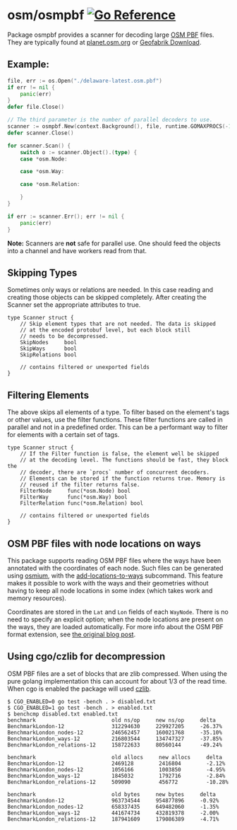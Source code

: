 # osm/osmpbf [![Go Reference](https://pkg.go.dev/badge/github.com/koudaimiwa/osm.svg)](https://pkg.go.dev/github.com/koudaimiwa/osm/osmpbf)

Package osmpbf provides a scanner for decoding large [OSM PBF](https://wiki.openstreetmap.org/wiki/PBF_Format) files.
They are typically found at [planet.osm.org](https://planet.openstreetmap.org/) or [Geofabrik Download](https://download.geofabrik.de/).

## Example:

```go
file, err := os.Open("./delaware-latest.osm.pbf")
if err != nil {
	panic(err)
}
defer file.Close()

// The third parameter is the number of parallel decoders to use.
scanner := osmpbf.New(context.Background(), file, runtime.GOMAXPROCS(-1))
defer scanner.Close()

for scanner.Scan() {
	switch o := scanner.Object().(type) {
	case *osm.Node:

	case *osm.Way:

	case *osm.Relation:

	}
}

if err := scanner.Err(); err != nil {
	panic(err)
}
```

**Note:** Scanners are **not** safe for parallel use. One should feed the
objects into a channel and have workers read from that.

## Skipping Types

Sometimes only ways or relations are needed. In this case reading and creating
those objects can be skipped completely. After creating the Scanner set the appropriate
attributes to true.

```
type Scanner struct {
	// Skip element types that are not needed. The data is skipped
	// at the encoded protobuf level, but each block still
	// needs to be decompressed.
	SkipNodes     bool
	SkipWays      bool
	SkipRelations bool

	// contains filtered or unexported fields
}
```

## Filtering Elements

The above skips all elements of a type. To filter based on the element's tags or
other values, use the filter functions. These filter functions are called in parallel
and not in a predefined order. This can be a performant way to filter for elements
with a certain set of tags.

```
type Scanner struct {
	// If the Filter function is false, the element well be skipped
	// at the decoding level. The functions should be fast, they block the
	// decoder, there are `procs` number of concurrent decoders.
	// Elements can be stored if the function returns true. Memory is
	// reused if the filter returns false.
	FilterNode     func(*osm.Node) bool
	FilterWay      func(*osm.Way) bool
	FilterRelation func(*osm.Relation) bool

	// contains filtered or unexported fields
}
```

## OSM PBF files with node locations on ways

This package supports reading OSM PBF files where the ways have been annotated with the coordinates of each node. Such files can be generated using [osmium](https://osmcode.org/osmium-tool), with the [add-locations-to-ways](https://docs.osmcode.org/osmium/latest/osmium-add-locations-to-ways.html) subcommand. This feature makes it possible to work with the ways and their geometries without having to keep all node locations in some index (which takes work and memory resources).

Coordinates are stored in the `Lat` and `Lon` fields of each `WayNode`. There is no need to specify an explicit option; when the node locations are present on the ways, they are loaded automatically. For more info about the OSM PBF format extension, see [the original blog post](https://blog.jochentopf.com/2016-04-20-node-locations-on-ways.html).

## Using cgo/czlib for decompression

OSM PBF files are a set of blocks that are zlib compressed. When using the pure golang
implementation this can account for about 1/3 of the read time. When cgo is enabled
the package will used [czlib](https://github.com/DataDog/czlib).

```
$ CGO_ENABLED=0 go test -bench . > disabled.txt
$ CGO_ENABLED=1 go test -bench . > enabled.txt
$ benchcmp disabled.txt enabled.txt
benchmark                        old ns/op     new ns/op     delta
BenchmarkLondon-12               312294630     229927205     -26.37%
BenchmarkLondon_nodes-12         246562457     160021768     -35.10%
BenchmarkLondon_ways-12          216803544     134747327     -37.85%
BenchmarkLondon_relations-12     158722633     80560144      -49.24%

benchmark                        old allocs     new allocs     delta
BenchmarkLondon-12               2469128        2416804        -2.12%
BenchmarkLondon_nodes-12         1056166        1003850        -4.95%
BenchmarkLondon_ways-12          1845032        1792716        -2.84%
BenchmarkLondon_relations-12     509090         456772         -10.28%

benchmark                        old bytes     new bytes     delta
BenchmarkLondon-12               963734544     954877896     -0.92%
BenchmarkLondon_nodes-12         658337435     649482060     -1.35%
BenchmarkLondon_ways-12          441674734     432819378     -2.00%
BenchmarkLondon_relations-12     187941609     179086389     -4.71%
```
